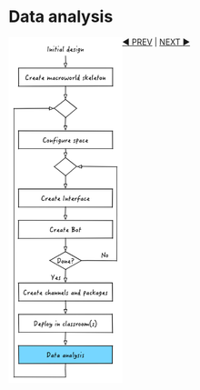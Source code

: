 
# Data analysis

<img src="images/dev_process_7.png" width="200" align="left">



[:arrow_backward: PREV](tutorial_8.md) | [NEXT :arrow_forward:](tutorial_10.md)